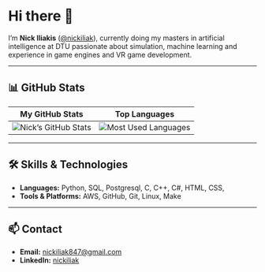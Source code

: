# Hi there 👋

I’m **Nick Iliakis** ([@nickiliak](https://github.com/nickiliak)), currently doing my masters in artificial intelligence at DTU passionate about simulation, machine learning and experience in game engines and VR game development.

---

## 📊 GitHub Stats

| **My GitHub Stats** | **Top Languages** |
|:-------------------:|:-----------------:|
|<img src="https://github-readme-stats.vercel.app/api?username=nickiliak&show_icons=true&theme=dark&count_private=true" alt="Nick’s GitHub Stats" />|<img src="https://github-readme-stats.vercel.app/api/top-langs/?username=nickiliak&layout=compact&theme=dark&langs_count=6" alt="Most Used Languages" />|

---

## 🛠️ Skills & Technologies

- **Languages:** Python, SQL, Postgresql, C, C++, C#, HTML, CSS, 
- **Tools & Platforms:** AWS, GitHub, Git, Linux, Make

---

## 📫 Contact

- **Email:** [nickiliak847@gmail.com](mailto:nickiliak847@gmail.com)  
- **LinkedIn:** [nickiliak](https://www.linkedin.com/in/nikolaosiliakis/) 
